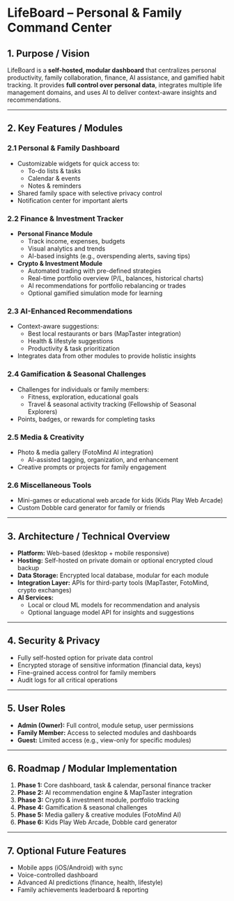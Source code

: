 # LifeBoard – Personal & Family Command Center

## 1. Purpose / Vision
LifeBoard is a **self-hosted, modular dashboard** that centralizes personal productivity, family collaboration, finance, AI assistance, and gamified habit tracking. It provides **full control over personal data**, integrates multiple life management domains, and uses AI to deliver context-aware insights and recommendations.

---

## 2. Key Features / Modules

### 2.1 Personal & Family Dashboard
- Customizable widgets for quick access to:
  - To-do lists & tasks
  - Calendar & events
  - Notes & reminders
- Shared family space with selective privacy control
- Notification center for important alerts

### 2.2 Finance & Investment Tracker
- **Personal Finance Module**
  - Track income, expenses, budgets
  - Visual analytics and trends
  - AI-based insights (e.g., overspending alerts, saving tips)
- **Crypto & Investment Module**
  - Automated trading with pre-defined strategies
  - Real-time portfolio overview (P/L, balances, historical charts)
  - AI recommendations for portfolio rebalancing or trades
  - Optional gamified simulation mode for learning

### 2.3 AI-Enhanced Recommendations
- Context-aware suggestions:
  - Best local restaurants or bars (MapTaster integration)
  - Health & lifestyle suggestions
  - Productivity & task prioritization
- Integrates data from other modules to provide holistic insights

### 2.4 Gamification & Seasonal Challenges
- Challenges for individuals or family members:
  - Fitness, exploration, educational goals
  - Travel & seasonal activity tracking (Fellowship of Seasonal Explorers)
- Points, badges, or rewards for completing tasks

### 2.5 Media & Creativity
- Photo & media gallery (FotoMind AI integration)
  - AI-assisted tagging, organization, and enhancement
- Creative prompts or projects for family engagement

### 2.6 Miscellaneous Tools
- Mini-games or educational web arcade for kids (Kids Play Web Arcade)
- Custom Dobble card generator for family or friends

---

## 3. Architecture / Technical Overview
- **Platform:** Web-based (desktop + mobile responsive)
- **Hosting:** Self-hosted on private domain or optional encrypted cloud backup
- **Data Storage:** Encrypted local database, modular for each module
- **Integration Layer:** APIs for third-party tools (MapTaster, FotoMind, crypto exchanges)
- **AI Services:** 
  - Local or cloud ML models for recommendation and analysis
  - Optional language model API for insights and suggestions

---

## 4. Security & Privacy
- Fully self-hosted option for private data control
- Encrypted storage of sensitive information (financial data, keys)
- Fine-grained access control for family members
- Audit logs for all critical operations

---

## 5. User Roles
- **Admin (Owner):** Full control, module setup, user permissions
- **Family Member:** Access to selected modules and dashboards
- **Guest:** Limited access (e.g., view-only for specific modules)

---

## 6. Roadmap / Modular Implementation
1. **Phase 1:** Core dashboard, task & calendar, personal finance tracker
2. **Phase 2:** AI recommendation engine & MapTaster integration
3. **Phase 3:** Crypto & investment module, portfolio tracking
4. **Phase 4:** Gamification & seasonal challenges
5. **Phase 5:** Media gallery & creative modules (FotoMind AI)
6. **Phase 6:** Kids Play Web Arcade, Dobble card generator

---

## 7. Optional Future Features
- Mobile apps (iOS/Android) with sync
- Voice-controlled dashboard
- Advanced AI predictions (finance, health, lifestyle)
- Family achievements leaderboard & reporting
